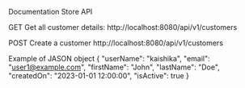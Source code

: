 Documentation
Store API

GET
Get all customer details:
http://localhost:8080/api/v1/customers

POST
Create a customer
http://localhost:8080/api/v1/customers
﻿

Example of JASON object 
{
    "userName": "kaishika",
    "email": "user1@example.com",
    "firstName": "John",
    "lastName": "Doe",
    "createdOn": "2023-01-01 12:00:00",
    "isActive": true
}



